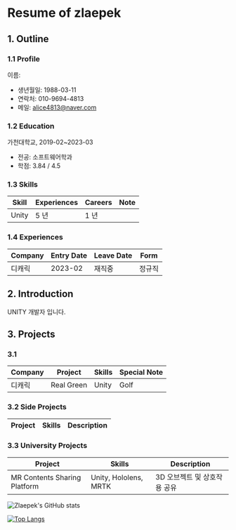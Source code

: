 # Resume of zlaepek

## 1. Outline
### 1.1 Profile

이름:
  - 생년월일: 1988-03-11
  - 연락처: 010-9694-4813
  - 메일: alice4813@naver.com

### 1.2 Education
가천대학교, 2019-02~2023-03
 - 전공: 소프트웨어학과
 - 학점: 3.84 / 4.5

### 1.3 Skills
Skill        | Experiences | Careers | Note
-------------|-------------|---------|-----------------------------------
Unity        | 5 년        | 1 년    | 


### 1.4 Experiences
Company | Entry Date | Leave Date | Form
--------|------------|------------|-------
디캐릭	| 2023-02    | 재직중	  | 정규직

## 2. Introduction
UNITY 개발자 입니다.
 
## 3. Projects
### 3.1
Company        | Project                | Skills              | Special Note
---------------|------------------------|---------------------|---------------------
디캐릭         | Real Green             | Unity               | Golf


### 3.2 Side Projects
Project            | Skills           | Description
-------------------|------------------|-----------------------------

### 3.3 University Projects
Project            | Skills           | Description
-------------------|------------------|-----------------------------
MR Contents Sharing Platform | Unity, Hololens, MRTK | 3D 오브젝트 및 상호작용 공유

<!--
MR 컨텐츠 제작 플랫폼 (졸업작품 및 학부연구 활동)<br>
기간	2020.06 – 2022.06 (진행중)<br>
장소	가천대학교<br>
활동내용	MR 컨텐츠 제작 플랫폼, 어플리케이션<br>
	Microsoft Azure spatial anchor를 활용하여 디바이스간 모델 및 모델과의 상호작용 공유 프로그램<br>
-	필요 API 및 Library R&D<br>
-	컨텐츠 제작 플랫폼 구현<br>
-	데이터 베이스 구현<br>
https://github.com/CyberFramework/Contents-Creation-Platform/wiki<br>
https://www.youtube.com/watch?v=14QBlcedAoQ&t=3s (데모)  <br>

<br>
가구배치 시뮬레이션 프로그램 (알고리즘 팀프로젝트)<br>
기간	2020.10 – 2020.12<br>
장소	가천대학교 알고리즘<br>
활동내용	유니티를 활용한 가구배치 시뮬레이션 프로그램<br>
	알고리즘 수업의 팀프로젝트 일환으로, 가구 배치를 위한 시뮬레이션 프로그램 제작<br>
-	기획, UI 및 visualization 구현<br>
https://github.com/zlaepek/Furniture-Auto-Arrangement<br>
<br>

가천대학교 게임제작 동아리 (하눌신폭)<br>
기간:	2019.04 – 2023.02<br>
장소:	가천대학교 게임제작 동아리 (하눌신폭)<br>
활동내용:	유니티 스터디<br>
	유니티 기본 인터페이스 및 기초 기능 탐색 스터디<br>
	2020 여름 하눌신폭 게임잼<br>
-->
![Zlaepek's GitHub stats](https://github-readme-stats.vercel.app/api?username=zlaepek&show_icons=true&theme=radical)

[![Top Langs](https://github-readme-stats.vercel.app/api/top-langs/?username=zlaepek&layout=compact)](https://github.com/깃허브아이디/github-readme-stats)
<!--
메인 스펙<br>
[![My Skills](https://skillicons.dev/icons?i=unity,cs)](https://skillicons.dev)<br>

프론트<br>
[![My Skills](https://skillicons.dev/icons?i=redux,react,css,androidstudio)](https://skillicons.dev)<br>
백<br>
[![My Skills](https://skillicons.dev/icons?i=spring,mysql,maven,gradle,hibernate,gitlab,github,git,docker)](https://skillicons.dev)<br>
클라우드<br>
[![My Skills](https://skillicons.dev/icons?i=aws)](https://skillicons.dev)<br>

언어<br>
[![My Skills](https://skillicons.dev/icons?i=py,js,java,html,md)](https://skillicons.dev)<br>
툴<br>
[![My Skills](https://skillicons.dev/icons?i=visualstudio,vscode,idea,eclipse)](https://skillicons.dev)<br>

사용해봄<br>
[![My Skills](https://skillicons.dev/icons?i=vim,kubernetes,linux,jenkins,flutter,figma,arduino,nginx,nodejs,pytorch,tensorflow)](https://skillicons.dev)<br>



<!--
<p align='center'> Decorate GitHub Profile or any Repo like me! </p>
<p align='center'>
  <a href="https://github.com/kyechan99/capsule-render/labels/Idea">
    <img src="https://img.shields.io/badge/IDEA%20ISSUE%20-%23F7DF1E.svg?&style=for-the-badge&&logoColor=white"/>
  </a>
  <a href="#demo">
    <img src="https://img.shields.io/badge/DEMO%20-%234FC08D.svg?&style=for-the-badge&&logoColor=white"/>
  </a>
</p>
-->


<!--
**zlaepek/zlaepek** is a ✨ _special_ ✨ repository because its `README.md` (this file) appears on your GitHub profile.

Here are some ideas to get you started:

- 🔭 I’m currently working on ...
- 🌱 I’m currently learning ...
- 👯 I’m looking to collaborate on ...
- 🤔 I’m looking for help with ...
- 💬 Ask me about ...
- 📫 How to reach me: ...
- 😄 Pronouns: ...
- ⚡ Fun fact: ...
-->

